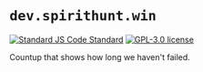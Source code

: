 # `dev.spirithunt.win`

[![Standard JS Code Standard][standard-shield]][standard-link]
[![GPL-3.0 license][license-shield]][license-link]

Countup that shows how long we haven't failed.

<!-- Links -->
[license-shield]: https://img.shields.io/github/license/teamfieldtrip/dev.svg
[license-link]: LICENSE.md

[standard-shield]: https://img.shields.io/badge/code_style-standard-brightgreen.svg
[standard-link]: http://standardjs.com/

